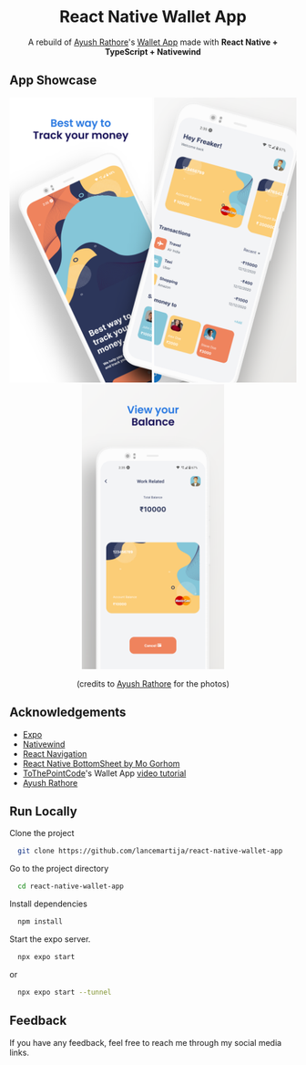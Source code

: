 <p align="center">
    <h1 align="center"> React Native Wallet App </h1>
</p>

<p align="center">
  A rebuild of <a href="https://github.com/ayusshrathore">Ayush Rathore</a>'s <a href="https://github.com/ayusshrathore/react-native-wallet">Wallet App</a> made with <strong>React Native + TypeScript + Nativewind </strong>
</p>


## App Showcase

<div align="center">
    <img src="https://github.com/ayusshrathore/react-native-wallet/raw/main/screenshots/1.png" width="250" height="500" alt="1.png"/>
    <img src="https://github.com/ayusshrathore/react-native-wallet/raw/main/screenshots/2.png" width="250" height="500" alt="2.png"/>
    <img src="https://github.com/ayusshrathore/react-native-wallet/raw/main/screenshots/3.png" width="250" height="500" alt="3.png"/>
</div>
<p align="center">
    (credits to <a href="https://github.com/ayusshrathore">Ayush Rathore</a> for the photos)
</p>

## Acknowledgements

- [Expo](https://expo.dev/)
- [Nativewind](https://www.nativewind.dev/)
- [React Navigation](https://reactnavigation.org/)
- [React Native BottomSheet by Mo Gorhom](https://docs.swmansion.com/react-native-reanimated/)
- [ToThePointCode](https://www.youtube.com/@ToThePointCode)'s Wallet App [video tutorial](https://youtu.be/68l7wyHw97Y)
- [Ayush Rathore](https://github.com/ayusshrathore)

## Run Locally

Clone the project

```bash
  git clone https://github.com/lancemartija/react-native-wallet-app
```

Go to the project directory

```bash
  cd react-native-wallet-app
```

Install dependencies

```bash
  npm install
```

Start the expo server.

```bash
  npx expo start
```
or
```bash
  npx expo start --tunnel
```

## Feedback

If you have any feedback, feel free to reach me through my social media links.
